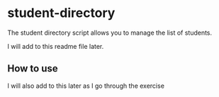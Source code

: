 # student-directory

The student directory script allows you to manage the list of students.

I will add to this readme file later.

## How to use ##

I will also add to this later as I go through the exercise
